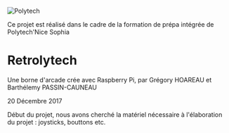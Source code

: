![Polytech](http://www.polytechnice.fr/jahia/jsp/jahia/templates/inc/img/polytech_nice-sophia.png)

Ce projet est réalisé dans le cadre de la formation de prépa intégrée de Polytech'Nice Sophia

# Retrolytech
Une borne d'arcade crée avec Raspberry Pi, par Grégory HOAREAU et Barthélemy PASSIN-CAUNEAU

20 Décembre 2017

Début du projet, nous avons cherché la matériel nécessaire à l'élaboration du projet : joysticks, bouttons etc.

